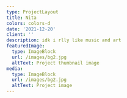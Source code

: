 ```yaml
---
type: ProjectLayout
title: Nita
colors: colors-d
date: '2021-12-20'
client: ''
description: idk i rlly like music and art
featuredImage:
  type: ImageBlock
  url: /images/bg2.jpg
  altText: Project thumbnail image
media:
  type: ImageBlock
  url: /images/bg2.jpg
  altText: Project image
---
```

